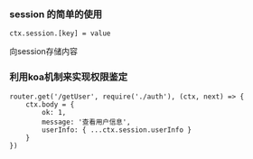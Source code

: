 ### session 的简单的使用

```
ctx.session.[key] = value
```
向session存储内容

### 利用koa机制来实现权限鉴定

```
router.get('/getUser', require('./auth'), (ctx, next) => {
    ctx.body = {
        ok: 1,
        message: '查看用户信息',
        userInfo: { ...ctx.session.userInfo }
    }
})
```